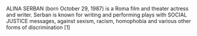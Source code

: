 ALINA SERBAN (born October 29, 1987) is a Roma film and theater actress and writer. Serban is known for writing and performing plays with SOCIAL JUSTICE messages, against sexism, racism, homophobia and various other forms of discrimination [1]
